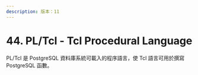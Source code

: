```yaml
---
description: 版本：11
---
```


# 44. PL/Tcl - Tcl Procedural Language

PL/Tcl 是 PostgreSQL 資料庫系統可載入的程序語言，使 Tcl 語言可用於撰寫 PostgreSQL 函數。

